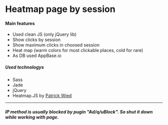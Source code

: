 # Heatmap page by session

#### Main features

 - Used clean JS (only jQuery lib)
 - Show clicks by session
 - Show maximum clicks in choosed session
 - Heat map (warm colors for most clickable places, cold for rare)
 - As DB used AppBase.io

##### Used technologys

 - Sass
 - Jade
 - jQuery
 - Heatmap.JS by [Patrick Wied](https://www.patrick-wied.at/static/heatmapjs/)

***

##### IP method is usually blocked by pugin "Ad/q/uBlock". So shut it down while working with page.
